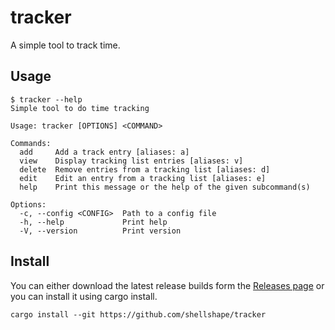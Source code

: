 # tracker

A simple tool to track time.

## Usage

```
$ tracker --help
Simple tool to do time tracking

Usage: tracker [OPTIONS] <COMMAND>

Commands:
  add     Add a track entry [aliases: a]
  view    Display tracking list entries [aliases: v]
  delete  Remove entries from a tracking list [aliases: d]
  edit    Edit an entry from a tracking list [aliases: e]
  help    Print this message or the help of the given subcommand(s)

Options:
  -c, --config <CONFIG>  Path to a config file
  -h, --help             Print help
  -V, --version          Print version
```

## Install

You can either download the latest release builds form the [Releases page](https://github.com/shellshape/tracker/releases) or you can install it using cargo install.

```
cargo install --git https://github.com/shellshape/tracker
```
